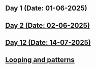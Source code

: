## Day 1 (Date: 01-06-2025)
## [Day 2 (Date: 02-06-2025)](./Assignments/Day_2.md)

## [Day 12 (Date: 14-07-2025)](./Assignments/day12JsLooping.md)

## [Looping and patterns](./Assignments/Lopping%20and%20patterns.pdf)